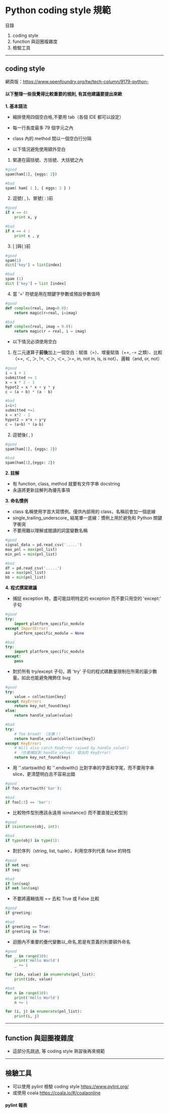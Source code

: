 # Python coding style 規範
目錄
 1. coding style
 2. function 與迴圈複雜度
 3. 檢驗工具
___
## coding style
網頁版：https://www.openfoundry.org/tw/tech-column/9179-python-

#### 以下整理一些我覺得比較重要的規則, 有其他建議要提出來歐

**1. 基本語法**
- 縮排使用四個空白格,不要用 tab（各個 IDE 都可以設定）
- 每一行長度最多 79 個字元之內
- class 內的 method 間以一個空白行分隔  

- 以下情況避免使用額外空白<br />  
1. 緊連在圓括號、方括號、大括號之內
```python
#good
spam(ham[1], {eggs: 2})
```
```python
#bad
spam( ham[ 1 ], { eggs: 2 } )
```
2. 逗號( , )、冒號( : )前<br /> 
```python
#good
if x == 4: 
    print x, y
```
```python
#bad
if x == 4 :
    print x , y
```
3. [ ]與( )前<br />  
```python
#good
spam(1)
dict['key'] = list[index]
```
```python
#bad
spam (1)
dict ['key'] = list [index]
```
4. 當 '=' 符號是用在關鍵字參數或預設參數值時<br />
```python
#good
def complex(real, imag=0.0):
    return magic(r=real, i=imag)
```
```python
#bad
def complex(real, imag = 0.0):
    return magic(r = real, i = imag)
```

- 以下情況必須使用空白
1. 在二元運算子**前後**加上一個空白：賦值（=）、增量賦值（+=, -= 之類）、比較（==, ＜, ＞, !=, ＜＞, ＜=, ＞=, in, not in, is, is not）、邏輯（and, or, not）
```python
#good
i = i + 1
submitted += 1
x = x * 2 - 1
hypot2 = x * x + y * y
c = (a + b) * (a - b)
```
```python
#bad
i=i+1
submitted +=1
x = x*2 - 1
hypot2 = x*x + y*y
c = (a+b) * (a-b)
```
2. 逗號後( , )
```python
#good
spam(ham[1], {eggs: 2})
```
```python
#bad
spam(ham[1],{eggs: 2})
```

**2. 註解**
- 有 function, class, method 就要有文件字串 docstring
- 永遠將更新註解列為優先事項

**3. 命名慣例**
- class 名稱使用字首大寫慣例。僅供內部用的 class，名稱前會加一個底線
- single_trailing_underscore_ 結尾單一底線：慣例上用於避免和 Python 關鍵字衝突
- 不要用難以理解或閱讀的詞當變數名稱
```python
#good
signal_data = pd.read_csv('.....')
max_pnl = max(pnl_list)
min_pnl = min(pnl_list)
```
```python
#bad
df = pd.read_csv('.....')
aa = max(pnl_list)
bb = min(pnl_list)
```

**4. 程式撰寫建議**
- 捕捉 exception 時，盡可能註明特定的 exception 而不要只用空的 'except:' 子句
```python
#good
try:
    import platform_specific_module
except ImportError:
    platform_specific_module = None
```
```python
#bad
try:
    import platform_specific_module
except:
    pass
```
- 對於所有 try/except 子句，將 'try' 子句的程式碼數量限制在所需的最少數量。如此也能避免掩飾住 bug
```python
#good
try:
    value = collection[key]
except KeyError:
    return key_not_found(key)
else:
    return handle_value(value)
```
```python
#bad
try:
    # Too broad! （太廣！）
    return handle_value(collection[key])
except KeyError:
    # Will also catch KeyError raised by handle_value()
    # （也會捕捉到 handle_value() 發出的 KeyError）
    return key_not_found(key)
```
- 用 ''.startswith() 和 ''.endswith() 比對字串的字首和字尾，而不要用字串 slice，更清楚明白且不容易出錯
```python
#good
if foo.startswith('bar'):
```
```python
#bad
if foo[:3] == 'bar':
```
- 比較物件型別應該永遠用 isinstance() 而不要直接比較型別
```python
#good
if isinstance(obj, int):
```
```python
#bad
if type(obj) is type(1):
```
- 對於序列（string, list, tuple），利用空序列代表 false 的特性
```python
#good
if not seq:
if seq:
```
```python
#bad
if len(seq)
if not len(seq)
```
- 不要將邏輯值用 == 去和 True 或 False 比較
```python
#good
if greeting:
```
```python
#bad
if greeting == True:
if greeting is True:
```
- 迴圈內不重要的疊代變數以_命名,若是有意義的則要額外命名
```python
#good
for _ in range(10):
    print('Hello World')
    _ += 1

for (idx, value) in enumerate(pnl_list):
    print(idx, value)
```
```python
#bad
for n in range(10):
    print('Hello World')
    n += 1

for (i, j) in enumerate(pnl_list):
    print(i, j)
```

___
## function 與迴圈複雜度
- 這部分先跳過, 等 coding style 熟習後再來規範

___
## 檢驗工具
- 可以使用 pylint 檢驗 coding style  https://www.pylint.org/
- 或使用 coala https://coala.io/#/coalaonline

#### pylint 報表
